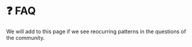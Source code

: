 # ❓ FAQ

We will add to this page if we see reocurring patterns in the questions of the community.

